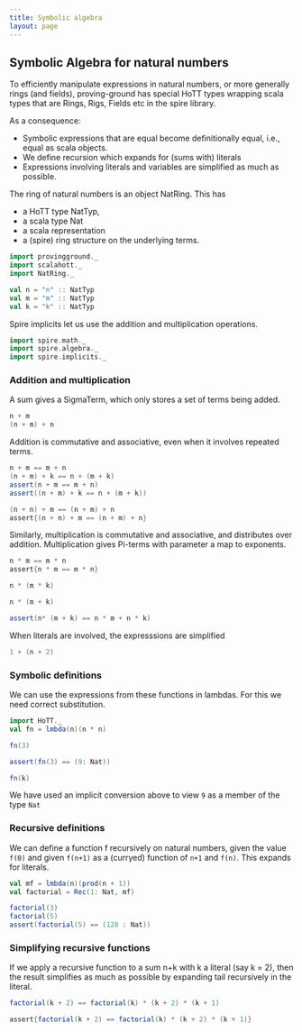 ```yaml
---
title: Symbolic algebra
layout: page
---
```


## Symbolic Algebra for natural numbers

To efficiently manipulate expressions in natural numbers, or more generally rings (and fields), proving-ground has special HoTT types wrapping scala types that are Rings, Rigs, Fields etc in the spire library.

As a consequence:
* Symbolic expressions that are equal become definitionally equal, i.e., equal as scala objects.
* We define recursion which expands for (sums with) literals
* Expressions involving literals and variables are simplified as much as possible.

The ring of natural numbers is an object NatRing. This has
* a HoTT type NatTyp,
* a scala type Nat
* a scala representation
* a (spire) ring structure on the underlying terms.

```scala mdoc:to-string
import provingground._
import scalahott._
import NatRing._
```

```scala mdoc:to-string
val n = "n" :: NatTyp
val m = "m" :: NatTyp
val k = "k" :: NatTyp
```

Spire implicits let us use the addition and multiplication operations.

```scala mdoc:to-string
import spire.math._
import spire.algebra._
import spire.implicits._
```

### Addition and multiplication
A sum gives a SigmaTerm, which only stores a set of terms being added.

```scala mdoc:to-string
n + m
(n + m) + n
```

Addition is commutative and associative, even when it involves repeated terms.
```scala mdoc:to-string
n + m == m + n
(n + m) + k == n + (m + k)
assert(n + m == m + n)
assert((n + m) + k == n + (m + k))

(n + n) + m == (n + m) + n
assert{(n + n) + m == (n + m) + n}
```

Similarly, multiplication is commutative and associative, and distributes over addition. Multiplication gives Pi-terms with parameter a map to exponents.

```scala mdoc:to-string
n * m == m * n
assert{n * m == m * n}

n * (m * k)

n * (m + k)

assert(n* (m + k) == n * m + n * k)
```

When literals are involved, the expresssions are simplified

```scala mdoc:to-string
1 + (n + 2)
```

### Symbolic definitions

We can use the expressions from these functions in lambdas. For this we need correct substitution.

```scala mdoc:to-string
import HoTT._
val fn = lmbda(n)(n * n)

fn(3)

assert(fn(3) == (9: Nat))

fn(k)
```

We have used an implicit conversion above to view `9` as a member of the type `Nat`

### Recursive definitions

We can define a function f recursively on natural numbers, given the value `f(0)` and given `f(n+1)` as a (curryed) function of `n+1` and `f(n)`. This expands for literals.

```scala mdoc:to-string
val mf = lmbda(n)(prod(n + 1))
val factorial = Rec(1: Nat, mf)

factorial(3)
factorial(5)
assert(factorial(5) == (120 : Nat))
```

### Simplifying recursive functions

If we apply a recursive function to a sum n+k with k a literal (say k = 2), then the result simplifies as much as possible by expanding tail recursively in the literal.

```scala mdoc:to-string
factorial(k + 2) == factorial(k) * (k + 2) * (k + 1)

assert{factorial(k + 2) == factorial(k) * (k + 2) * (k + 1)}
```
